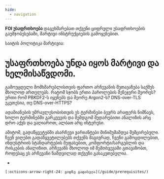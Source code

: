 ```yaml
---
hide:
  - navigation
---
```


**FOI უსაფრთხოება** დაგეხმარებათ თქვენი ციფრული უსაფრთხოების გაუმჯობესებაში,
მარტივი ინსტრუქციების გამოყენებით.


საიტის პოლიტიკა მარტივია:

# უსაფრთხოება უნდა იყოს მარტივი და ხელმისაწვდომი.

გამოუცდელი მომხმარებლისთვის ფართო არჩევანის 
შეთავაზება საქმეს მხოლოდ ართულებს. რატომ სჯობს ერთი პაროლების მენეჯერი მეორეს? ერთი რომ 
PBKDF2-ს იყენებს და მეორე Argon2-ს? DNS-over-TLS უკეთესია, თუ DNS-over-HTTPS? 

ადამიანების უმრავლესობისთვის ეს ტერმინები ბევრს არაფერს ნიშნავს, ხოლო ტერმინებში გარკვევის
და შემდგომ შედარებითი ანალიზის არც დრო აქვს და ვაღიაროთ, ალბათ არც ინტერესი.

ამიტომ, გადაწყვეტებში ასარჩევი ვარიანტები მინიმუმამდეა შემცირებული. 
ჩვენ ვიღებთ გადაწყვეტილებებს თქვენს მაგივრად, ჩვენი გამოცდილებით,
ინდუსტრიის სტანდარტების შეფასებით, კომფორტი/სარგებლის და რისკების ანალიზით. 
არჩევანს მხოლოდ იმ შემთხვევაში გთავაზობთ, როდესაც ეს არჩევანი ნამდვილად თქვენი გასაკეთებელია.


<div class="grid cards" markdown>

-   


    [:octicons-arrow-right-24: გიდზე გადასვლა](/guide/prerequisites/)


</div>